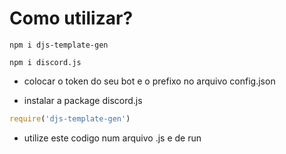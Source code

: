 # Como utilizar?

```shell
npm i djs-template-gen
```

```shell
npm i discord.js
```



- colocar o token do seu bot e o prefixo no arquivo config.json

- instalar a package discord.js

```js
require('djs-template-gen')
```

- utilize este codigo num arquivo .js e de run